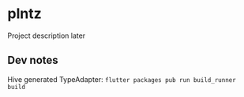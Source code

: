 # plntz

Project description later

## Dev notes

Hive generated TypeAdapter:
`flutter packages pub run build_runner build`
